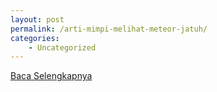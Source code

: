 ```yaml
---
layout: post
permalink: /arti-mimpi-melihat-meteor-jatuh/
categories:
    - Uncategorized
---
```


[Baca Selengkapnya](/06)